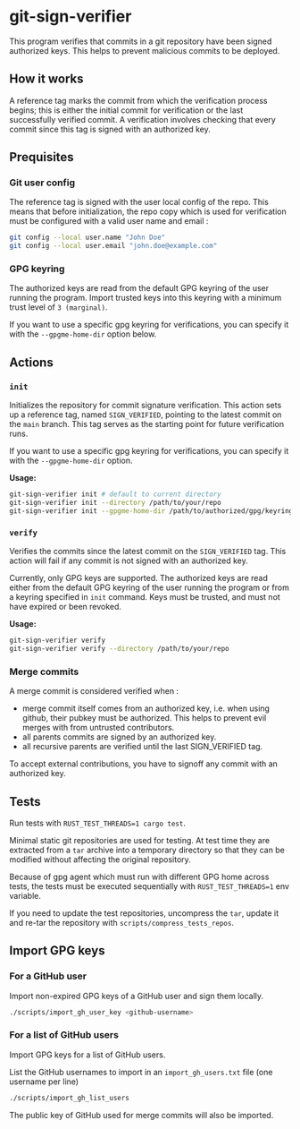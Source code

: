 # git-sign-verifier

This program verifies that commits in a git repository have been signed authorized keys. This helps to prevent malicious commits to be deployed.

## How it works

A reference tag marks the commit from which the verification process begins; this is either the initial commit for verification or the last successfully verified commit. A verification involves checking that every commit since this tag is signed with an authorized key.


## Prequisites

### Git user config

The reference tag is signed with the user local config of the repo. This means that before initialization, the repo copy which is used for verification must be configured with a valid user name and email :

```sh
git config --local user.name "John Doe"
git config --local user.email "john.doe@example.com"
```

### GPG keyring

The authorized keys are read from the default GPG keyring of the user running the program. Import trusted keys into this keyring with a minimum trust level of `3 (marginal)`.

If you want to use a specific gpg keyring for verifications, you can specify it with the `--gpgme-home-dir` option below.


## Actions

### `init`

Initializes the repository for commit signature verification. This action sets up a reference tag, named `SIGN_VERIFIED`, pointing to the latest commit on the `main` branch. This tag serves as the starting point for future verification runs.

If you want to use a specific gpg keyring for verifications, you can specify it with the `--gpgme-home-dir` option.

**Usage:**

```bash
git-sign-verifier init # default to current directory
git-sign-verifier init --directory /path/to/your/repo
git-sign-verifier init --gpgme-home-dir /path/to/authorized/gpg/keyring # default to ~/.gnupg
```

### `verify`

Verifies the commits since the latest commit on the `SIGN_VERIFIED` tag. This action will fail if any commit is not signed with an authorized key.

Currently, only GPG keys are supported. The authorized keys are read either from the default GPG keyring of the user running the program or from a keyring specified in `init` command. Keys must be trusted, and must not have expired or been revoked.


**Usage:**

```bash
git-sign-verifier verify
git-sign-verifier verify --directory /path/to/your/repo
```

### Merge commits

A merge commit is considered verified when :
- merge commit itself comes from an authorized key, i.e. when using github, their pubkey must be authorized. This helps to prevent evil merges with from untrusted contributors.
- all parents commits are signed by an authorized key.
- all recursive parents are verified until the last SIGN_VERIFIED tag.

To accept external contributions, you have to signoff any commit with an authorized key.

## Tests

Run tests with `RUST_TEST_THREADS=1 cargo test`.

Minimal static git repositories are used for testing. At test time they are extracted from a `tar` archive into a temporary directory so that they can be modified without affecting the original repository.

Because of gpg agent which must run with different GPG home across tests, the tests must be executed sequentially with `RUST_TEST_THREADS=1` env variable.

If you need to update the test repositories, uncompress the `tar`, update it and re-tar the repository with `scripts/compress_tests_repos`.

## Import GPG keys

### For a GitHub user

Import non-expired GPG keys of a GitHub user and sign them locally.

```bash
./scripts/import_gh_user_key <github-username>
```

###  For a list of GitHub users

Import GPG keys for a list of GitHub users.

List the GitHub usernames to import in an `import_gh_users.txt` file (one username per line)

```bash
./scripts/import_gh_list_users
```

The public key of GitHub used for merge commits will also be imported.
